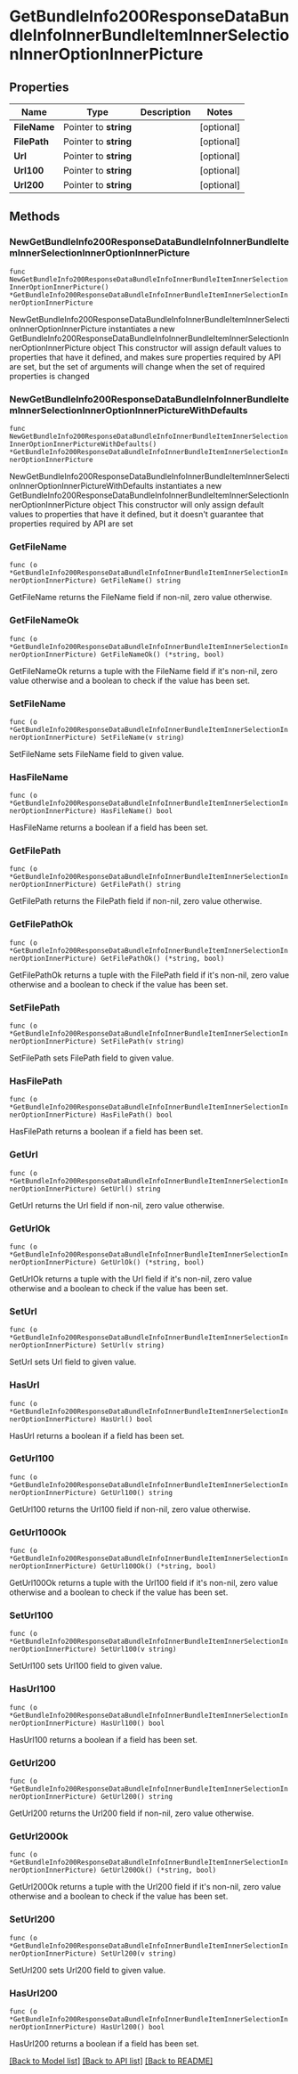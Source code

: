 # GetBundleInfo200ResponseDataBundleInfoInnerBundleItemInnerSelectionInnerOptionInnerPicture

## Properties

Name | Type | Description | Notes
------------ | ------------- | ------------- | -------------
**FileName** | Pointer to **string** |  | [optional] 
**FilePath** | Pointer to **string** |  | [optional] 
**Url** | Pointer to **string** |  | [optional] 
**Url100** | Pointer to **string** |  | [optional] 
**Url200** | Pointer to **string** |  | [optional] 

## Methods

### NewGetBundleInfo200ResponseDataBundleInfoInnerBundleItemInnerSelectionInnerOptionInnerPicture

`func NewGetBundleInfo200ResponseDataBundleInfoInnerBundleItemInnerSelectionInnerOptionInnerPicture() *GetBundleInfo200ResponseDataBundleInfoInnerBundleItemInnerSelectionInnerOptionInnerPicture`

NewGetBundleInfo200ResponseDataBundleInfoInnerBundleItemInnerSelectionInnerOptionInnerPicture instantiates a new GetBundleInfo200ResponseDataBundleInfoInnerBundleItemInnerSelectionInnerOptionInnerPicture object
This constructor will assign default values to properties that have it defined,
and makes sure properties required by API are set, but the set of arguments
will change when the set of required properties is changed

### NewGetBundleInfo200ResponseDataBundleInfoInnerBundleItemInnerSelectionInnerOptionInnerPictureWithDefaults

`func NewGetBundleInfo200ResponseDataBundleInfoInnerBundleItemInnerSelectionInnerOptionInnerPictureWithDefaults() *GetBundleInfo200ResponseDataBundleInfoInnerBundleItemInnerSelectionInnerOptionInnerPicture`

NewGetBundleInfo200ResponseDataBundleInfoInnerBundleItemInnerSelectionInnerOptionInnerPictureWithDefaults instantiates a new GetBundleInfo200ResponseDataBundleInfoInnerBundleItemInnerSelectionInnerOptionInnerPicture object
This constructor will only assign default values to properties that have it defined,
but it doesn't guarantee that properties required by API are set

### GetFileName

`func (o *GetBundleInfo200ResponseDataBundleInfoInnerBundleItemInnerSelectionInnerOptionInnerPicture) GetFileName() string`

GetFileName returns the FileName field if non-nil, zero value otherwise.

### GetFileNameOk

`func (o *GetBundleInfo200ResponseDataBundleInfoInnerBundleItemInnerSelectionInnerOptionInnerPicture) GetFileNameOk() (*string, bool)`

GetFileNameOk returns a tuple with the FileName field if it's non-nil, zero value otherwise
and a boolean to check if the value has been set.

### SetFileName

`func (o *GetBundleInfo200ResponseDataBundleInfoInnerBundleItemInnerSelectionInnerOptionInnerPicture) SetFileName(v string)`

SetFileName sets FileName field to given value.

### HasFileName

`func (o *GetBundleInfo200ResponseDataBundleInfoInnerBundleItemInnerSelectionInnerOptionInnerPicture) HasFileName() bool`

HasFileName returns a boolean if a field has been set.

### GetFilePath

`func (o *GetBundleInfo200ResponseDataBundleInfoInnerBundleItemInnerSelectionInnerOptionInnerPicture) GetFilePath() string`

GetFilePath returns the FilePath field if non-nil, zero value otherwise.

### GetFilePathOk

`func (o *GetBundleInfo200ResponseDataBundleInfoInnerBundleItemInnerSelectionInnerOptionInnerPicture) GetFilePathOk() (*string, bool)`

GetFilePathOk returns a tuple with the FilePath field if it's non-nil, zero value otherwise
and a boolean to check if the value has been set.

### SetFilePath

`func (o *GetBundleInfo200ResponseDataBundleInfoInnerBundleItemInnerSelectionInnerOptionInnerPicture) SetFilePath(v string)`

SetFilePath sets FilePath field to given value.

### HasFilePath

`func (o *GetBundleInfo200ResponseDataBundleInfoInnerBundleItemInnerSelectionInnerOptionInnerPicture) HasFilePath() bool`

HasFilePath returns a boolean if a field has been set.

### GetUrl

`func (o *GetBundleInfo200ResponseDataBundleInfoInnerBundleItemInnerSelectionInnerOptionInnerPicture) GetUrl() string`

GetUrl returns the Url field if non-nil, zero value otherwise.

### GetUrlOk

`func (o *GetBundleInfo200ResponseDataBundleInfoInnerBundleItemInnerSelectionInnerOptionInnerPicture) GetUrlOk() (*string, bool)`

GetUrlOk returns a tuple with the Url field if it's non-nil, zero value otherwise
and a boolean to check if the value has been set.

### SetUrl

`func (o *GetBundleInfo200ResponseDataBundleInfoInnerBundleItemInnerSelectionInnerOptionInnerPicture) SetUrl(v string)`

SetUrl sets Url field to given value.

### HasUrl

`func (o *GetBundleInfo200ResponseDataBundleInfoInnerBundleItemInnerSelectionInnerOptionInnerPicture) HasUrl() bool`

HasUrl returns a boolean if a field has been set.

### GetUrl100

`func (o *GetBundleInfo200ResponseDataBundleInfoInnerBundleItemInnerSelectionInnerOptionInnerPicture) GetUrl100() string`

GetUrl100 returns the Url100 field if non-nil, zero value otherwise.

### GetUrl100Ok

`func (o *GetBundleInfo200ResponseDataBundleInfoInnerBundleItemInnerSelectionInnerOptionInnerPicture) GetUrl100Ok() (*string, bool)`

GetUrl100Ok returns a tuple with the Url100 field if it's non-nil, zero value otherwise
and a boolean to check if the value has been set.

### SetUrl100

`func (o *GetBundleInfo200ResponseDataBundleInfoInnerBundleItemInnerSelectionInnerOptionInnerPicture) SetUrl100(v string)`

SetUrl100 sets Url100 field to given value.

### HasUrl100

`func (o *GetBundleInfo200ResponseDataBundleInfoInnerBundleItemInnerSelectionInnerOptionInnerPicture) HasUrl100() bool`

HasUrl100 returns a boolean if a field has been set.

### GetUrl200

`func (o *GetBundleInfo200ResponseDataBundleInfoInnerBundleItemInnerSelectionInnerOptionInnerPicture) GetUrl200() string`

GetUrl200 returns the Url200 field if non-nil, zero value otherwise.

### GetUrl200Ok

`func (o *GetBundleInfo200ResponseDataBundleInfoInnerBundleItemInnerSelectionInnerOptionInnerPicture) GetUrl200Ok() (*string, bool)`

GetUrl200Ok returns a tuple with the Url200 field if it's non-nil, zero value otherwise
and a boolean to check if the value has been set.

### SetUrl200

`func (o *GetBundleInfo200ResponseDataBundleInfoInnerBundleItemInnerSelectionInnerOptionInnerPicture) SetUrl200(v string)`

SetUrl200 sets Url200 field to given value.

### HasUrl200

`func (o *GetBundleInfo200ResponseDataBundleInfoInnerBundleItemInnerSelectionInnerOptionInnerPicture) HasUrl200() bool`

HasUrl200 returns a boolean if a field has been set.


[[Back to Model list]](../README.md#documentation-for-models) [[Back to API list]](../README.md#documentation-for-api-endpoints) [[Back to README]](../README.md)


